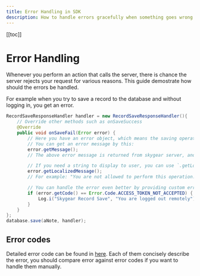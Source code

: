 ```yaml
---
title: Error Handling in SDK
description: How to handle errors gracefully when something goes wrong
---
```


[[toc]]

# Error Handling

Whenever you perform an action that calls the server, there is chance the
server rejects your request for various reasons.
This guide demostrate how should the errors be handled.

For example when you try to save a record to the database and without
logging in, you get an error.

```java
RecordSaveResponseHandler handler = new RecordSaveResponseHandler(){
    // Override other methods such as onSaveSuccess
    @Override
    public void onSaveFail(Error error) {
        // Here you have an error object, which means the saving operation is failed.
        // You can get an error message by this:
        error.getMessage();
        // The above error message is returned from skygear server, and is intended for developer.

        // If you need a string to display to user, you can use `.getLocalizedMessage()`
        error.getLocalizedMessage();
        // For example: "You are not allowed to perform this operation."

        // You can handle the error even better by providing custom error message based on the context and error code.
        if (error.getCode() == Error.Code.ACCESS_TOKEN_NOT_ACCEPTED) {
            Log.i("Skygear Record Save", "You are logged out remotely");
        }
    }
};
database.save(aNote, handler);
```

## Error codes

Detailed error code can be found in [here](https://github.com/SkygearIO/skygear-SDK-Android/blob/master/skygear/src/main/java/io/skygear/skygear/Error.java).
Each of them concisely describe the error, you should compare error against
error codes if you want to handle them manually.
